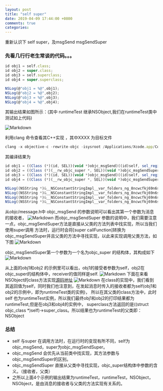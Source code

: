 ```yaml
---
layout: post
title: "self super"
date: 2019-04-09 17:44:00 +0800
comments: true
categories: 
---
```

重新认识下 self super，及msgSend msgSendSuper<!--more-->
###  先看几行行老生常谈的代码。。。

```javascript
id obj1 = self.class;
id obj2 = super.class;
id obj3 = self.superclass;
id obj4 = super.superclass;

NSLog(@"obj1 = %@",obj1);
NSLog(@"obj2 = %@",obj2);
NSLog(@"obj3 = %@",obj3);
NSLog(@"obj4 = %@",obj4);
```
其输出结果如图所示：(其中 runtimeTest 继承NSObject,我们在runtimeTest类中 测试如上代码)

![Markdown](https://yfeii-blog.oss-cn-hangzhou.aliyuncs.com/img/1.png)

利用clang 命令查看其C++实现  ，其中XXXX 为目标文件
```javascript
clang -x objective-c -rewrite-objc -isysroot /Applications/Xcode.app/Contents/Developer/Platforms/iPhoneSimulator.platform/Developer/SDKs/iPhoneSimulator.sdk XXXX.m  
```
其编译结果为
```javascript
id obj1 = ((Class (*)(id, SEL))(void *)objc_msgSend)((id)self, sel_registerName("class"));
id obj2 = ((Class (*)(__rw_objc_super *, SEL))(void *)objc_msgSendSuper)((__rw_objc_super){(id)self, (id)class_getSuperclass(objc_getClass("runtimeTest"))}, sel_registerName("class"));
id obj3 = ((Class (*)(id, SEL))(void *)objc_msgSend)((id)self, sel_registerName("superclass"));
id obj4 = ((Class (*)(__rw_objc_super *, SEL))(void *)objc_msgSendSuper)((__rw_objc_super){(id)self, (id)class_getSuperclass(objc_getClass("runtimeTest"))}, sel_registerName("superclass"));

NSLog((NSString *)&__NSConstantStringImpl__var_folders_ng_8ncwcfkj69n6sh2hxlsfzz300000gn_T_runtimeTest_929dba_mi_0,obj1);
NSLog((NSString *)&__NSConstantStringImpl__var_folders_ng_8ncwcfkj69n6sh2hxlsfzz300000gn_T_runtimeTest_929dba_mi_1,obj2);
NSLog((NSString *)&__NSConstantStringImpl__var_folders_ng_8ncwcfkj69n6sh2hxlsfzz300000gn_T_runtimeTest_929dba_mi_2,obj3);
NSLog((NSString *)&__NSConstantStringImpl__var_folders_ng_8ncwcfkj69n6sh2hxlsfzz300000gn_T_runtimeTest_929dba_mi_3,obj4);
```
从objc/message.h中 objc_msgSend 的参数说明可以看出其第一个参数为消息的接收者，
![Markdown](https://yfeii-blog.oss-cn-hangzhou.aliyuncs.com/img/2.png)
而objc_msgSendSuper 参数的说明中，我们需要注意一点，objc_msgSendSuper方法是直接从父类的方法列表中找实现，所以当我们使用super调用
方法时，运行时会将[super callFunction]转换为objc_msgSendSuper并且父类的方法中寻找实现，以此来实现调用父类方法，如下图
![Markdown](https://yfeii-blog.oss-cn-hangzhou.aliyuncs.com/img/2019041002.png)

objc_msgSendSuper第一个参数为一个名为objc_super 的结构体，其构成如下
![Markdown](https://yfeii-blog.oss-cn-hangzhou.aliyuncs.com/img/3.png)

从上面的obj1和obj2 的示例里可以看出，obj1的接受者参数为self，obj2在objc_super的结构体中，receiver的值同样是self.
![Markdown](https://yfeii-blog.oss-cn-hangzhou.aliyuncs.com/img/4.png)
下面在来看NSObject的class方法实现[源码地址](https://opensource.apple.com/source/objc4/objc4-208/runtime/Object.m.auto.html)
![Markdown](https://yfeii-blog.oss-cn-hangzhou.aliyuncs.com/img/2019041001.png)
在class的实现中，我们看到其返回值为self，同时我们也注意到，在发起消息时传入的接收者都为self(obj1和obj2的示例中，即为runtimeTest类的实例)，
所以在其父类的class方法中，此时self 也为runtimeTest实例，所以我们最终obj1和obj2的打印结果都为runtimeTest,但是在obj3和obj4的实例中，
superclass方法返回的是((struct objc_class *)self)->super_class。所以结果也为runtimeTest的父类即：NSObject
### 总结
* self 与super 在调用方法时，在运行时的变现有所不同，self为objc_msgSend，super为objc_msgSendSuper。
* objc_msgSend 会优先从当前类中找实现，其方法参数与objc_msgSendSuper的区别。
* objc_msgSendSuper 直接从父类中寻找实现，objc_super结构体中参数的含义。（接收者，父类）
* 之所以上面4个示例的输出结果为runtimeTest，runtimeTest，NSObject，NSObject，是由消息的接收者与父类的方法实现有关系的。

